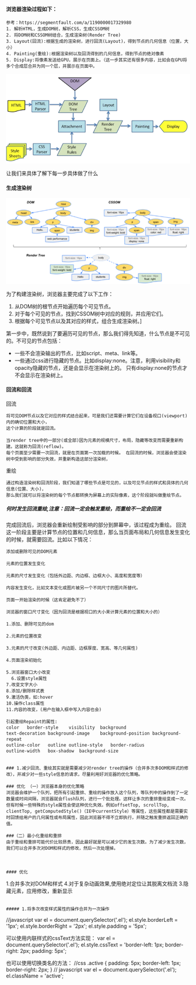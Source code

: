 #### 浏览器渲染过程如下：
```
参考：https://segmentfault.com/a/1190000017329980
1. 解析HTML，生成DOM树，解析CSS，生成CSSOM树
2. 将DOM树和CSSOM树结合，生成渲染树(Render Tree)
3. Layout(回流):根据生成的渲染树，进行回流(Layout)，得到节点的几何信息（位置，大小）
4. Painting(重绘):根据渲染树以及回流得到的几何信息，得到节点的绝对像素
5. Display:将像素发送给GPU，展示在页面上。（这一步其实还有很多内容，比如会在GPU将多个合成层合并为同一个层，并展示在页面中。
```
![](./图6_浏览器的渲染过程.png)

让我们来具体了解下每一步具体做了什么
#### 生成渲染树
![](./图7_生成渲染树.png)

为了构建渲染树，浏览器主要完成了以下工作：
1. 从DOM树的根节点开始遍历每个可见节点。
2. 对于每个可见的节点，找到CSSOM树中对应的规则，并应用它们。
3. 根据每个可见节点以及其对应的样式，组合生成渲染树。]

第一步中，既然说到了要遍历可见的节点，那么我们得先知道，什么节点是不可见的。不可见的节点包括：
+ 一些不会渲染输出的节点，比如script、meta、link等。
+ 一些通过css进行隐藏的节点。比如display:none。注意，利用visibility和opacity隐藏的节点，还是会显示在渲染树上的。
只有display:none的节点才不会显示在渲染树上。

#### 回流和回流
回流
```
将可见DOM节点以及它对应的样式结合起来，可是我们还需要计算它们在设备视口(viewport)内的确切位置和大小，
这个计算的阶段就是回流。

当render tree中的一部分(或全部)因为元素的规模尺寸，布局，隐藏等改变而需要重新构建。这就称为回流(reflow)。
每个页面至少需要一次回流，就是在页面第一次加载的时候。 在回流的时候，浏览器会使渲染树中受到影响的部分失效，并重新构造这部分渲染树，
```
重绘
```
通过构造渲染树和回流阶段，我们知道了哪些节点是可见的，以及可见节点的样式和具体的几何信息(位置、大小)，
那么我们就可以将渲染树的每个节点都转换为屏幕上的实际像素，这个阶段就叫做重绘节点。
```

##### 何时发生回流重绘,注意：回流一定会触发重绘，而重绘不一定会回流
完成回流后，浏览器会重新绘制受影响的部分到屏幕中，该过程成为重绘。
回流这一阶段主要是计算节点的位置和几何信息，那么当页面布局和几何信息发生变化的时候，就需要回流。比如以下情况：
```
添加或删除可见的DOM元素

元素的位置发生变化

元素的尺寸发生变化（包括外边距、内边框、边框大小、高度和宽度等）

内容发生变化，比如文本变化或图片被另一个不同尺寸的图片所替代。

页面一开始渲染的时候（这肯定避免不了）

浏览器的窗口尺寸变化（因为回流是根据视口的大小来计算元素的位置和大小的）

1.添加、删除可见的dom

2.元素的位置改变

3.元素的尺寸改变(外边距、内边距、边框厚度、宽高、等几何属性)

4.页面渲染初始化

5.浏览器窗口大小改变
  6.设置style属性
7.改变文字大小
8.添加/删除样式表
9.激活伪类，如:hover
10.操作class属性
11.内容的改变，(用户在输入框中写入内容也会)

引起重绘Repaint的属性:
color	border-style	visibility	background
text-decoration	background-image	background-position	background-repeat
outline-color	outline	outline-style	border-radius
outline-width	box-shadow	background-size
```
```

### 1.减少回流、重绘其实就是需要减少对render tree的操作（合并多次多DOM和样式的修改），并减少对一些style信息的请求，尽量利用好浏览器的优化策略。

### 优化 （一）浏览器本身的优化策略
浏览器会维护一个队列，把所有引起重排、重绘的操作放入这个队列，等队列中的操作到了一定数量或时间间隔，浏览器就会flush队列，进行一个批处理。这样让多次的重排重绘变成一次。但有时候一些特殊的style属性会使这种优化失效。例如offsetTop, scrollTop, clientTop, getComputedStyle()（IE中currentStyle）等属性，这些属性都是需要实时回馈给用户的几何属性或布局属性，因此浏览器不得不立即执行，并随之触发重排返回正确的值。

###（二）最小化重绘和重排
由于重绘和重排可能代价比较昂贵，因此最好就是可以减少它的发生次数。为了减少发生次数，我们可以合并多次对DOM和样式的修改，然后一次处理掉。



#### 优化
```
1.合并多次对DOM和样式
4.对于复杂动画效果,使用绝对定位让其脱离文档流
3.隐藏元素，应用修改，重新显示
```

##### 1.将多次改变样式属性的操作合并为一次操作
```
//javascript
var el = document.querySelector('.el');
el.style.borderLeft = '1px';
el.style.borderRight = '2px';
el.style.padding = '5px';

可以使用内联样式的cssText方法实现：
var el = document.querySelector('.el');
el.style.cssText = 'border-left: 1px; border-right: 2px; padding: 5px';

也可以使用切换类名的方法：
//css
.active {
padding: 5px;
border-left: 1px;
border-right: 2px;
}
// javascript
var el = document.querySelector('.el');
el.className = 'active';
```
